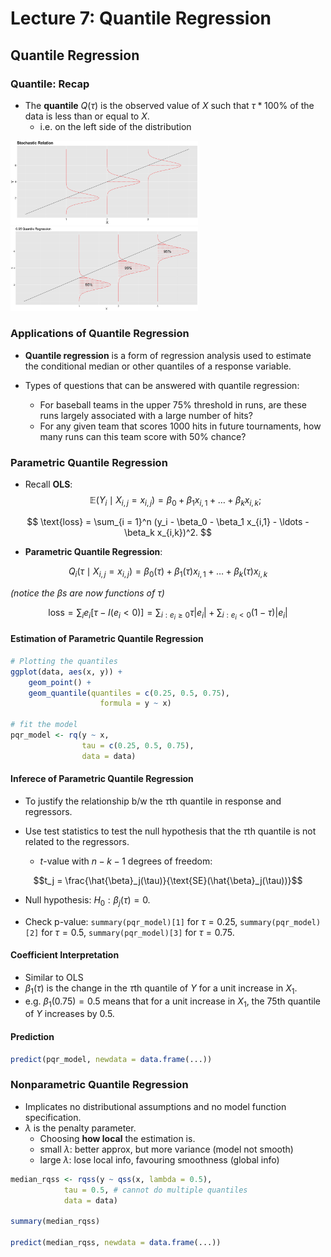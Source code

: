 # Lecture 7: Quantile Regression

## Quantile Regression

### Quantile: Recap

- The **quantile** $Q(\tau)$ is the observed value of $X$ such that $\tau * 100\%$ of the data is less than or equal to $X$.
  - i.e. on the left side of the distribution

<img src="images/7_stoch_diag.png" width="300"> <img src="images/7_quant_diag.png" width="300">

### Applications of Quantile Regression

- **Quantile regression** is a form of regression analysis used to estimate the conditional median or other quantiles of a response variable.

- Types of questions that can be answered with quantile regression:
  - For baseball teams in the upper 75% threshold in runs, are these runs largely associated with a large number of hits?
  - For any given team that scores 1000 hits in future tournaments, how many runs can this team score with 50% chance?

### Parametric Quantile Regression

- Recall **OLS**:
  $$
  \mathbb{E}(Y_i \mid X_{i,j} = x_{i,j}) = \beta_0 + \beta_1 x_{i,1} + \ldots + \beta_k x_{i,k};
  $$

$$
\text{loss} = \sum_{i = 1}^n (y_i - \beta_0 - \beta_1 x_{i,1} - \ldots - \beta_k x_{i,k})^2.
$$

- **Parametric Quantile Regression**:

$$
Q_i( \tau \mid X_{i,j} = x_{i,j}) = \beta_0(\tau) + \beta_1(\tau) x_{i,1} + \ldots + \beta_k(\tau) x_{i,k}
$$

_(notice the $\beta$s are now functions of $\tau$)_

$$
\text{loss} = \sum_{i} e_i[\tau - I(e_i < 0)] = \sum_{i: e_i \geq 0} \tau|e_i|+\sum_{i: e_i < 0}(1-\tau)|e_i|
$$

#### Estimation of Parametric Quantile Regression

```R
# Plotting the quantiles
ggplot(data, aes(x, y)) +
    geom_point() +
    geom_quantile(quantiles = c(0.25, 0.5, 0.75),
                    formula = y ~ x)

# fit the model
pqr_model <- rq(y ~ x,
                tau = c(0.25, 0.5, 0.75),
                data = data)
```

#### Inferece of Parametric Quantile Regression

- To justify the relationship b/w the $\tau$th quantile in response and regressors.

- Use test statistics to test the null hypothesis that the $\tau$th quantile is not related to the regressors.
  - $t$-value with $n - k - 1$ degrees of freedom:

$$t_j = \frac{\hat{\beta}_j(\tau)}{\text{SE}(\hat{\beta}_j(\tau))}$$

- Null hypothesis: $H_0 : \beta_j(\tau) = 0$.

- Check p-value: `summary(pqr_model)[1]` for $\tau = 0.25$, `summary(pqr_model)[2]` for $\tau = 0.5$, `summary(pqr_model)[3]` for $\tau = 0.75$.

#### Coefficient Interpretation

- Similar to OLS
- $\beta_1(\tau)$ is the change in the $\tau$th quantile of $Y$ for a unit increase in $X_1$.
- e.g. $\beta_1(0.75) = 0.5$ means that for a unit increase in $X_1$, the 75th quantile of $Y$ increases by 0.5.

#### Prediction

```R
predict(pqr_model, newdata = data.frame(...))
```

### Nonparametric Quantile Regression

- Implicates no distributional assumptions and no model function specification.
- $\lambda$ is the penalty parameter.
  - Choosing **how local** the estimation is.
  - small $\lambda$: better approx, but more variance (model not smooth)
  - large $\lambda$: lose local info, favouring smoothness (global info)

```R
median_rqss <- rqss(y ~ qss(x, lambda = 0.5),
            tau = 0.5, # cannot do multiple quantiles
            data = data)

summary(median_rqss)

predict(median_rqss, newdata = data.frame(...))
```
